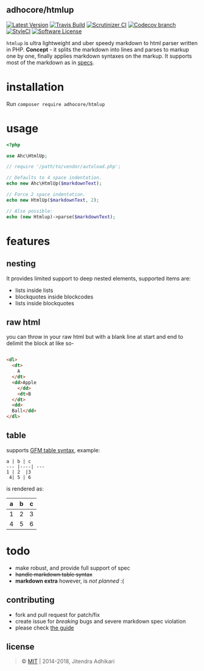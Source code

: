 ## adhocore/htmlup

[![Latest Version](https://img.shields.io/github/release/adhocore/htmlup.svg?style=flat-square)](https://github.com/adhocore/htmlup/releases)
[![Travis Build](https://img.shields.io/travis/adhocore/htmlup/master.svg?style=flat-square)](https://travis-ci.org/adhocore/htmlup?branch=master)
[![Scrutinizer CI](https://img.shields.io/scrutinizer/g/adhocore/htmlup.svg?style=flat-square)](https://scrutinizer-ci.com/g/adhocore/htmlup/?branch=master)
[![Codecov branch](https://img.shields.io/codecov/c/github/adhocore/htmlup/master.svg?style=flat-square)](https://codecov.io/gh/adhocore/htmlup)
[![StyleCI](https://styleci.io/repos/20793745/shield)](https://styleci.io/repos/20793745)
[![Software License](https://img.shields.io/badge/license-MIT-brightgreen.svg?style=flat-square)](LICENSE)


`htmlup` is ultra lightweight and uber speedy markdown to html parser written in PHP.
**Concept** - it splits the markdown into lines and parses to markup one by one, finally applies markdown syntaxes on the markup.
It supports most of the markdown as in [specs](https://github.com/adam-p/markdown-here/wiki/Markdown-Cheatsheet "cheatsheet").


# installation

Run `composer require adhocore/htmlup`


# usage

```php
<?php

use Ahc\HtmlUp;

// require '/path/to/vendor/autoload.php';

// Defaults to 4 space indentation.
echo new Ahc\HtmlUp($markdownText);

// Force 2 space indentation.
echo new HtmlUp($markdownText, 2);

// Also possible:
echo (new Htmlup)->parse($markdownText);
```


# features

## nesting

It provides limited support to deep nested elements, supported items are:

- lists inside lists
- blockquotes inside blockcodes
- lists inside blockquotes

## raw html

you can throw in your raw html but with a blank line at start and end to delimit the block at like so-

```html

<dl>
  <dt>
  	A
  </dt>
  <dd>Apple
  	</dd>
  	<dt>B
  </dt>
  <dd>
  Ball</dd>
</dl>

```

## table

supports [GFM table syntax](https://help.github.com/articles/github-flavored-markdown/#tables), example:

```
a | b | c
--- |----| ---
1 | 2  |3
 4| 5 | 6
```

is rendered as:

a | b | c
--- |----| ---
1 | 2  |3
 4| 5 | 6


# todo

- make robust, and provide full support of spec
- ~~handle markdown table syntax~~
- **markdown extra** however, is _not planned_ :(


## contributing

- fork and pull request for patch/fix
- create issue for _breaking_ bugs and severe markdown spec violation
- please check [the guide](./CONTRIBUTING.md)

## license

> &copy; [MIT](./LICENSE) | 2014-2018, Jitendra Adhikari
